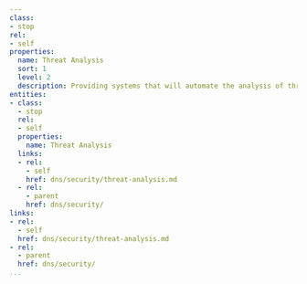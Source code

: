 ```yaml
---
class:
- stop
rel:
- self
properties:
  name: Threat Analysis
  sort: 1
  level: 2
  description: Providing systems that will automate the analysis of threats to DNS.
entities:
- class:
  - stop
  rel:
  - self
  properties:
    name: Threat Analysis
  links:
  - rel:
    - self
    href: dns/security/threat-analysis.md
  - rel:
    - parent
    href: dns/security/
links:
- rel:
  - self
  href: dns/security/threat-analysis.md
- rel:
  - parent
  href: dns/security/
...
```

